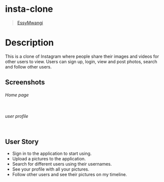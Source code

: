 # insta-clone

>[EssyMwangi](https://github.com/EssyMwangi) 

# Description  
This is a clone of  Instagram where people share their  images and videos for other users to view. 
Users can sign up, login, view and post photos, search and follow other users.

## Screenshots 
###### Home page
 
<img src="">

###### user profile
 <img src=""> 

## User Story  
* Sign in to the application to start using. 
* Upload a pictures to the application. 
* Search for different users using their usernames.  
* See your profile with all your pictures.  
* Follow other users and see their pictures on my timeline.  